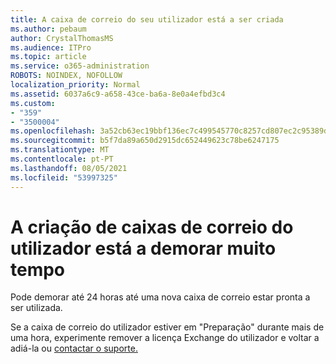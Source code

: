 ```yaml
---
title: A caixa de correio do seu utilizador está a ser criada
ms.author: pebaum
author: CrystalThomasMS
ms.audience: ITPro
ms.topic: article
ms.service: o365-administration
ROBOTS: NOINDEX, NOFOLLOW
localization_priority: Normal
ms.assetid: 6037a6c9-a658-43ce-ba6a-8e0a4efbd3c4
ms.custom:
- "359"
- "3500004"
ms.openlocfilehash: 3a52cb63ec19bbf136ec7c499545770c8257cd807ec2c95389d19df455232c4a
ms.sourcegitcommit: b5f7da89a650d2915dc652449623c78be6247175
ms.translationtype: MT
ms.contentlocale: pt-PT
ms.lasthandoff: 08/05/2021
ms.locfileid: "53997325"
---
```

# <a name="user-mailbox-creation-is-taking-a-long-time"></a>A criação de caixas de correio do utilizador está a demorar muito tempo

Pode demorar até 24 horas até uma nova caixa de correio estar pronta a ser utilizada.
  
Se a caixa de correio do utilizador estiver em "Preparação" durante mais de uma hora, experimente remover a licença Exchange do utilizador e voltar a adiá-la ou [contactar o suporte.](https://go.microsoft.com/fwlink/p/?linkid=518322)
